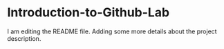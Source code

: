 # Introduction-to-Github-Lab
I am editing the README file. Adding some more details about the project description.

